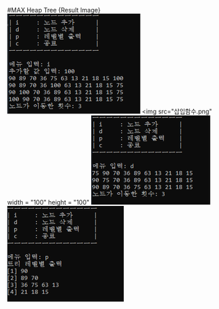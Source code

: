 #MAX Heap Tree {Result Image}
![](./삽입함수.png)
<img src="삽입함수.png" width = "100" height = "100"
![](./삭제함수.png)
![](./레벨함수.png)
